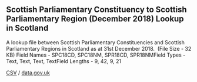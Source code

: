 ## Scottish Parliamentary Constituency to Scottish Parliamentary Region (December 2018) Lookup in Scotland

A lookup file between Scottish Parliamentary Constituencies and Scottish Parliamentary Regions in Scotland as at 31st December 2018.  (File Size - 32 KB) Field Names - SPC18CD, SPC18NM, SPR18CD, SPR18NMField Types - Text, Text, Text, TextField Lengths - 9, 42, 9, 21

[CSV](csv/062.csv) / [data.gov.uk](https://data.gov.uk/dataset/425a387d-2c03-4b93-89cc-82f7c78a8679/scottish-parliamentary-constituency-to-scottish-parliamentary-region-december-2018-lookup-in-scotland)

